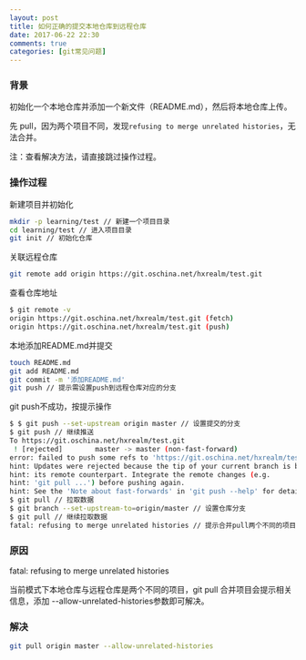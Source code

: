 ```yaml
---
layout: post
title: 如何正确的提交本地仓库到远程仓库
date: 2017-06-22 22:30
comments: true
categories: [git常见问题]
---
```


### 背景

初始化一个本地仓库并添加一个新文件（README.md），然后将本地仓库上传。

先 pull，因为两个项目不同，发现```refusing to merge unrelated histories```，无法合并。

注：查看解决方法，请直接跳过操作过程。

### 操作过程

新建项目并初始化

```bash
mkdir -p learning/test // 新建一个项目目录
cd learning/test // 进入项目目录
git init // 初始化仓库
```

关联远程仓库

```bash
git remote add origin https://git.oschina.net/hxrealm/test.git
```

查看仓库地址

```bash
$ git remote -v
origin https://git.oschina.net/hxrealm/test.git (fetch)
origin https://git.oschina.net/hxrealm/test.git (push)
```

<!--more-->

本地添加README.md并提交

```bash
touch README.md
git add README.md
git commit -m '添加README.md'
git push // 提示需设置push到远程仓库对应的分支
```

git push不成功，按提示操作

```bash
$ $ git push --set-upstream origin master // 设置提交的分支
$ git push // 继续推送
To https://git.oschina.net/hxrealm/test.git
 ! [rejected]        master -> master (non-fast-forward)
error: failed to push some refs to 'https://git.oschina.net/hxrealm/test.git'
hint: Updates were rejected because the tip of your current branch is behind
hint: its remote counterpart. Integrate the remote changes (e.g.
hint: 'git pull ...') before pushing again.
hint: See the 'Note about fast-forwards' in 'git push --help' for details.
$ git pull // 拉取数据
$ git branch --set-upstream-to=origin/master // 设置仓库分支
$ git pull // 继续拉取数据
fatal: refusing to merge unrelated histories // 提示合并pull两个不同的项目
```

### 原因

fatal: refusing to merge unrelated histories

当前模式下本地仓库与远程仓库是两个不同的项目，git pull 合并项目会提示相关信息，添加 --allow-unrelated-histories参数即可解决。

### 解决

```bash
git pull origin master --allow-unrelated-histories
```
